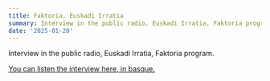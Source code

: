 ```yaml
---
title: Faktoria, Euskadi Irratia
summary: Interview in the public radio, Euskadi Irratia, Faktoria program.
date: '2025-01-20'
---
```


Interview in the public radio, Euskadi Irratia, Faktoria program.

[You can listen the interview here, in basque.](https://www.eitb.eus/eu/irratia/euskadi-irratia/programak/faktoria/osoa/9674657/lurdes-ondarounibertsoak-hedapen-azeleratuan-jarraituko-balu-dena-izoztu-eta-atomoak-desagertuko-lirateke/)
